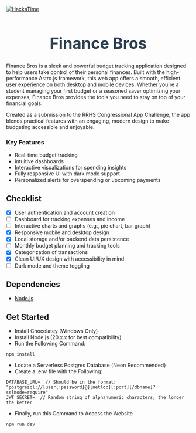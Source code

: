 [![HackaTime](https://hackatime-badge.hackclub.com/U093Z0PA8RX/FinanceBros)](https://hackatime.hackclub.com/U093Z0PA8RX/FinanceBros)
<h1 align="center" style="font-size: 3em; font-weight: bold; color: #2c3e50;">Finance Bros</h1>

Finance Bros is a sleek and powerful budget tracking application designed to help users take control of their personal finances. Built with the high-performance Astro.js framework, this web app offers a smooth, efficient user experience on both desktop and mobile devices. Whether you're a student managing your first budget or a seasoned saver optimizing your expenses, Finance Bros provides the tools you need to stay on top of your financial goals.

Created as a submission to the RRHS Congressional App Challenge, the app blends practical features with an engaging, modern design to make budgeting accessible and enjoyable.

### Key Features
- Real-time budget tracking
- intuitive dashboards
- Interactive visualizations for spending insights
- Fully responsive UI with dark mode support
- Personalized alerts for overspending or upcoming payments

## Checklist
- [x] User authentication and account creation  
- [ ] Dashboard for tracking expenses and income  
- [ ] Interactive charts and graphs (e.g., pie chart, bar graph)  
- [x] Responsive mobile and desktop design  
- [x] Local storage and/or backend data persistence  
- [ ] Monthly budget planning and tracking tools  
- [x] Categorization of transactions  
- [x] Clean UI/UX design with accessibility in mind   
- [ ] Dark mode and theme toggling

## Dependencies
- [Node.js](https://nodejs.org/en/download)

## Get Started
- Install Chocolatey (Windows Only)
- Install Node.js (20.x.x for best compatibility)
- Run the Following Command:
```
npm install
```
- Locate a Serverless Postgres Database (Neon Recommended)
- Create a .env file with the Following:
```
DATABASE_URL=  // Should be in the format: "postgresql://[user[:password]@][netloc][:port][/dbname]?sslmode=require"
JWT_SECRET=  // Random string of alphanumeric characters; the longer the better
```
- Finally, run this Command to Access the Website
```
npm run dev
```
